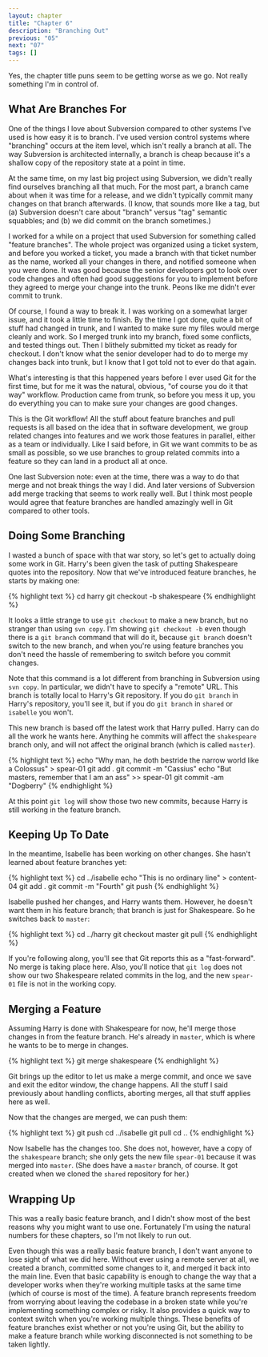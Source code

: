 ```yaml
---
layout: chapter
title: "Chapter 6"
description: "Branching Out"
previous: "05"
next: "07"
tags: []
---
```


Yes, the chapter title puns seem to be getting worse as we go. Not really
something I'm in control of.

What Are Branches For
---------------------

One of the things I love about Subversion compared to other systems I've used
is how easy it is to branch. I've used version control systems where
"branching" occurs at the item level, which isn't really a branch at all.
The way Subversion is architected internally, a branch is cheap because it's
a shallow copy of the repository state at a point in time.

At the same time, on my last big project using Subversion, we didn't really
find ourselves branching all that much. For the most part, a branch came about
when it was time for a release, and we didn't typically commit many changes on
that branch afterwards. (I know, that sounds more like a tag, but (a)
Subversion doesn't care about "branch" versus "tag" semantic squabbles; and (b)
we did commit on the branch sometimes.)

I worked for a while on a project that used Subversion for something called
"feature branches". The whole project was organized using a ticket system, and
before you worked a ticket, you made a branch with that ticket number as the
name, worked all your changes in there, and notified someone when you were
done. It was good because the senior developers got to look over code changes
and often had good suggestions for you to implement before they agreed to merge
your change into the trunk. Peons like me didn't ever commit to trunk.

Of course, I found a way to break it. I was working on a somewhat larger issue,
and it took a little time to finish. By the time I got done, quite a bit of stuff
had changed in trunk, and I wanted to make sure my files would merge cleanly and
work. So I merged trunk into my branch, fixed some conflicts, and tested things
out. Then I blithely submitted my ticket as ready for checkout. I don't know
what the senior developer had to do to merge my changes back into trunk, but I
know that I got told not to ever do that again.

What's interesting is that this happened years before I ever used Git for the first
time, but for me it was the natural, obvious, "of course you do it that way"
workflow. Production came from trunk, so before you mess it up, you do
everything you can to make sure your changes are good changes.

This is the Git workflow! All the stuff about feature branches and pull requests is
all based on the idea that in software development, we group related changes into
features and we work those features in parallel, either as a team or individually.
Like I said before, in Git we want commits to be as small as possible, so we use
branches to group related commits into a feature so they can land in a product all
at once. 

One last Subversion note: even at the time, there was a way to do that merge and
not break things the way I did. And later versions of Subversion add merge tracking
that seems to work really well. But I think most people would agree that feature
branches are handled amazingly well in Git compared to other tools.

Doing Some Branching
--------------------

I wasted a bunch of space with that war story, so let's get to actually doing
some work in Git. Harry's been given the task of putting Shakespeare quotes into
the repository. Now that we've introduced feature branches, he starts by making
one:

{% highlight text %}
cd harry
git checkout -b shakespeare
{% endhighlight %}

It looks a little strange to use `git checkout` to make a new branch, but no stranger
than using `svn copy`. I'm showing `git checkout -b` even though there is a `git branch`
command that will do it, because `git branch` doesn't switch to the new branch,
and when you're using feature branches you don't need the hassle of remembering to switch
before you commit changes.

Note that this command is a lot different from branching in Subversion using `svn copy`.
In particular, we didn't have to specify a "remote" URL. This branch is totally local
to Harry's Git repository. If you do `git branch` in Harry's repository, you'll see it,
but if you do `git branch` in `shared` or `isabelle` you won't.

This new branch is based off the latest work that Harry pulled. Harry can do
all the work he wants here. Anything he commits will affect the `shakespeare` branch
only, and will not affect the original branch (which is called `master`).

{% highlight text %}
echo "Why man, he doth bestride the narrow world like a Colossus" > spear-01
git add .
git commit -m "Cassius"
echo "But masters, remember that I am an ass" >> spear-01
git commit -am "Dogberry"
{% endhighlight %}

At this point `git log` will show those two new commits, because Harry is still working
in the feature branch.

Keeping Up To Date
------------------

In the meantime, Isabelle has been working on other changes. She hasn't learned
about feature branches yet:

{% highlight text %}
cd ../isabelle
echo "This is no ordinary line" > content-04
git add .
git commit -m "Fourth"
git push
{% endhighlight %}

Isabelle pushed her changes, and Harry wants them. However, he doesn't want them
in his feature branch; that branch is just for Shakespeare. So he switches back to
`master`:

{% highlight text %}
cd ../harry
git checkout master
git pull
{% endhighlight %}

If you're following along, you'll see that Git reports this as a
"fast-forward". No merge is taking place here. Also, you'll notice that `git
log` does not show our two Shakespeare related commits in the log, and the new
`spear-01` file is not in the working copy.

Merging a Feature
-----------------

Assuming Harry is done with Shakespeare for now, he'll merge those changes in from
the feature branch. He's already in `master`, which is where he wants to be to
merge in changes.

{% highlight text %}
git merge shakespeare
{% endhighlight %}

Git brings up the editor to let us make a merge commit, and once we save and exit the
editor window, the change happens. All the stuff I said previously about handling
conflicts, aborting merges, all that stuff applies here as well.

Now that the changes are merged, we can push them:

{% highlight text %}
git push
cd ../isabelle
git pull
cd ..
{% endhighlight %}

Now Isabelle has the changes too. She does not, however, have a copy of the
`shakespeare` branch; she only gets the new file `spear-01` because it was
merged into `master`. (She does have a `master` branch, of course. It got created
when we cloned the `shared` repository for her.)

Wrapping Up
-----------

This was a really basic feature branch, and I didn't show most of the best reasons
why you might want to use one. Fortunately I'm using the natural numbers for these
chapters, so I'm not likely to run out.

Even though this was a really basic feature branch, I don't want anyone to lose
sight of what we did here. Without ever using a remote server at all, we created
a branch, committed some changes to it, and merged it back into the main line.
Even that basic capability is enough to change the way that a developer works
when they're working multiple tasks at the same time (which of course is most
of the time). A feature branch represents freedom from worrying about leaving
the codebase in a broken state while you're implementing something complex or
risky. It also provides a quick way to context switch when you're working
multiple things. These benefits of feature branches exist whether or not you're
using Git, but the ability to make a feature branch while working disconnected is not
something to be taken lightly.

